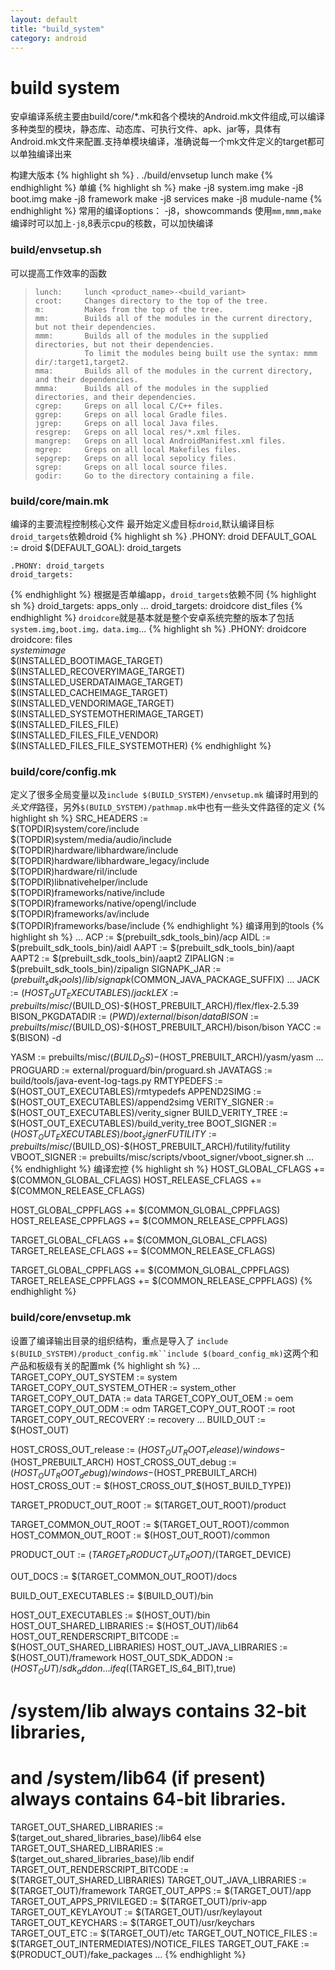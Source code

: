 ```yaml
---
layout: default
title: "build_system"
category: android
---
```


# build system

安卓编译系统主要由build/core/*.mk和各个模块的Android.mk文件组成,可以编译多种类型的模块，静态库、动态库、可执行文件、apk、jar等，具体有Android.mk文件来配置.支持单模块编译，准确说每一个mk文件定义的target都可以单独编译出来

构建大版本
{% highlight sh %}
. ./build/envsetup
lunch
make 
{% endhighlight %}
单编
{% highlight sh %}
make -j8 system.img
make -j8 boot.img
make -j8 framework
make -j8 services
make -j8 mudule-name
{% endhighlight %}
常用的编译options： -j8，showcommands
使用`mm,mmm,make`编译时可以加上`-j8`,8表示cpu的核数，可以加快编译

### build/envsetup.sh

可以提高工作效率的函数
>     lunch:     lunch <product_name>-<build_variant>
>     croot:     Changes directory to the top of the tree.
>     m:         Makes from the top of the tree.
>     mm:        Builds all of the modules in the current directory, but not their dependencies.
>     mmm:       Builds all of the modules in the supplied directories, but not their dependencies.
>                To limit the modules being built use the syntax: mmm dir/:target1,target2.
>     mma:       Builds all of the modules in the current directory, and their dependencies.
>     mmma:      Builds all of the modules in the supplied directories, and their dependencies.
>     cgrep:     Greps on all local C/C++ files.
>     ggrep:     Greps on all local Gradle files.
>     jgrep:     Greps on all local Java files.
>     resgrep:   Greps on all local res/*.xml files.
>     mangrep:   Greps on all local AndroidManifest.xml files.
>     mgrep:     Greps on all local Makefiles files.
>     sepgrep:   Greps on all local sepolicy files.
>     sgrep:     Greps on all local source files.
>     godir:     Go to the directory containing a file.

### build/core/main.mk

编译的主要流程控制核心文件
最开始定义虚目标`droid`,默认编译目标`droid_targets`依赖droid
{% highlight sh %}
    .PHONY: droid
    DEFAULT_GOAL := droid
    $(DEFAULT_GOAL): droid_targets

    .PHONY: droid_targets
    droid_targets:
{% endhighlight %}
根据是否单编app，`droid_targets`依赖不同
{% highlight sh %}
    droid_targets: apps_only
    ...
    droid_targets: droidcore dist_files
{% endhighlight %}
`droidcore`就是基本就是整个安卓系统完整的版本了包括`system.img,boot.img，data.img`...
{% highlight sh %}
    .PHONY: droidcore
    droidcore: files \
        *systemimage* \
        $(INSTALLED_BOOTIMAGE_TARGET) \
        $(INSTALLED_RECOVERYIMAGE_TARGET) \
        $(INSTALLED_USERDATAIMAGE_TARGET) \
        $(INSTALLED_CACHEIMAGE_TARGET) \
        $(INSTALLED_VENDORIMAGE_TARGET) \
        $(INSTALLED_SYSTEMOTHERIMAGE_TARGET) \
        $(INSTALLED_FILES_FILE) \
        $(INSTALLED_FILES_FILE_VENDOR) \
        $(INSTALLED_FILES_FILE_SYSTEMOTHER)
{% endhighlight %}

### build/core/config.mk

定义了很多全局变量以及`include $(BUILD_SYSTEM)/envsetup.mk`
编译时用到的*头文件*路径，另外`$(BUILD_SYSTEM)/pathmap.mk`中也有一些头文件路径的定义
{% highlight sh %}
SRC_HEADERS := \
	$(TOPDIR)system/core/include \
	$(TOPDIR)system/media/audio/include \
	$(TOPDIR)hardware/libhardware/include \
	$(TOPDIR)hardware/libhardware_legacy/include \
	$(TOPDIR)hardware/ril/include \
	$(TOPDIR)libnativehelper/include \
	$(TOPDIR)frameworks/native/include \
	$(TOPDIR)frameworks/native/opengl/include \
	$(TOPDIR)frameworks/av/include \
	$(TOPDIR)frameworks/base/include
{% endhighlight %}
编译用到的tools
{% highlight sh %}
...
ACP := $(prebuilt_sdk_tools_bin)/acp
AIDL := $(prebuilt_sdk_tools_bin)/aidl
AAPT := $(prebuilt_sdk_tools_bin)/aapt
AAPT2 := $(prebuilt_sdk_tools_bin)/aapt2
ZIPALIGN := $(prebuilt_sdk_tools_bin)/zipalign
SIGNAPK_JAR := $(prebuilt_sdk_tools)/lib/signapk$(COMMON_JAVA_PACKAGE_SUFFIX)
...
JACK := $(HOST_OUT_EXECUTABLES)/jack
LEX := prebuilts/misc/$(BUILD_OS)-$(HOST_PREBUILT_ARCH)/flex/flex-2.5.39
BISON_PKGDATADIR := $(PWD)/external/bison/data
BISON := prebuilts/misc/$(BUILD_OS)-$(HOST_PREBUILT_ARCH)/bison/bison
YACC := $(BISON) -d

YASM := prebuilts/misc/$(BUILD_OS)-$(HOST_PREBUILT_ARCH)/yasm/yasm
...
PROGUARD := external/proguard/bin/proguard.sh
JAVATAGS := build/tools/java-event-log-tags.py
RMTYPEDEFS := $(HOST_OUT_EXECUTABLES)/rmtypedefs
APPEND2SIMG := $(HOST_OUT_EXECUTABLES)/append2simg
VERITY_SIGNER := $(HOST_OUT_EXECUTABLES)/verity_signer
BUILD_VERITY_TREE := $(HOST_OUT_EXECUTABLES)/build_verity_tree
BOOT_SIGNER := $(HOST_OUT_EXECUTABLES)/boot_signer
FUTILITY := prebuilts/misc/$(BUILD_OS)-$(HOST_PREBUILT_ARCH)/futility/futility
VBOOT_SIGNER := prebuilts/misc/scripts/vboot_signer/vboot_signer.sh
...
{% endhighlight %}
编译宏控
{% highlight sh %}
HOST_GLOBAL_CFLAGS += $(COMMON_GLOBAL_CFLAGS)
HOST_RELEASE_CFLAGS += $(COMMON_RELEASE_CFLAGS)

HOST_GLOBAL_CPPFLAGS += $(COMMON_GLOBAL_CPPFLAGS)
HOST_RELEASE_CPPFLAGS += $(COMMON_RELEASE_CPPFLAGS)

TARGET_GLOBAL_CFLAGS += $(COMMON_GLOBAL_CFLAGS)
TARGET_RELEASE_CFLAGS += $(COMMON_RELEASE_CFLAGS)

TARGET_GLOBAL_CPPFLAGS += $(COMMON_GLOBAL_CPPFLAGS)
TARGET_RELEASE_CPPFLAGS += $(COMMON_RELEASE_CPPFLAGS)
{% endhighlight %}

### build/core/envsetup.mk
设置了编译输出目录的组织结构，重点是导入了
`include $(BUILD_SYSTEM)/product_config.mk``include $(board_config_mk)`这两个和产品和板级有关的配置mk
{% highlight sh %}
...
TARGET_COPY_OUT_SYSTEM := system
TARGET_COPY_OUT_SYSTEM_OTHER := system_other
TARGET_COPY_OUT_DATA := data
TARGET_COPY_OUT_OEM := oem
TARGET_COPY_OUT_ODM := odm
TARGET_COPY_OUT_ROOT := root
TARGET_COPY_OUT_RECOVERY := recovery
...
BUILD_OUT := $(HOST_OUT)

HOST_CROSS_OUT_release := $(HOST_OUT_ROOT_release)/windows-$(HOST_PREBUILT_ARCH)
HOST_CROSS_OUT_debug := $(HOST_OUT_ROOT_debug)/windows-$(HOST_PREBUILT_ARCH)
HOST_CROSS_OUT := $(HOST_CROSS_OUT_$(HOST_BUILD_TYPE))

TARGET_PRODUCT_OUT_ROOT := $(TARGET_OUT_ROOT)/product

TARGET_COMMON_OUT_ROOT := $(TARGET_OUT_ROOT)/common
HOST_COMMON_OUT_ROOT := $(HOST_OUT_ROOT)/common

PRODUCT_OUT := $(TARGET_PRODUCT_OUT_ROOT)/$(TARGET_DEVICE)

OUT_DOCS := $(TARGET_COMMON_OUT_ROOT)/docs

BUILD_OUT_EXECUTABLES := $(BUILD_OUT)/bin

HOST_OUT_EXECUTABLES := $(HOST_OUT)/bin
HOST_OUT_SHARED_LIBRARIES := $(HOST_OUT)/lib64
HOST_OUT_RENDERSCRIPT_BITCODE := $(HOST_OUT_SHARED_LIBRARIES)
HOST_OUT_JAVA_LIBRARIES := $(HOST_OUT)/framework
HOST_OUT_SDK_ADDON := $(HOST_OUT)/sdk_addon
...
ifeq ($(TARGET_IS_64_BIT),true)
# /system/lib always contains 32-bit libraries,
# and /system/lib64 (if present) always contains 64-bit libraries.
TARGET_OUT_SHARED_LIBRARIES := $(target_out_shared_libraries_base)/lib64
else
TARGET_OUT_SHARED_LIBRARIES := $(target_out_shared_libraries_base)/lib
endif
TARGET_OUT_RENDERSCRIPT_BITCODE := $(TARGET_OUT_SHARED_LIBRARIES)
TARGET_OUT_JAVA_LIBRARIES := $(TARGET_OUT)/framework
TARGET_OUT_APPS := $(TARGET_OUT)/app
TARGET_OUT_APPS_PRIVILEGED := $(TARGET_OUT)/priv-app
TARGET_OUT_KEYLAYOUT := $(TARGET_OUT)/usr/keylayout
TARGET_OUT_KEYCHARS := $(TARGET_OUT)/usr/keychars
TARGET_OUT_ETC := $(TARGET_OUT)/etc
TARGET_OUT_NOTICE_FILES := $(TARGET_OUT_INTERMEDIATES)/NOTICE_FILES
TARGET_OUT_FAKE := $(PRODUCT_OUT)/fake_packages
...
{% endhighlight %}
 